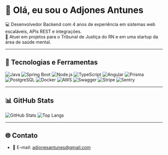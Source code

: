 # 👋 Olá, eu sou o Adjones Antunes

💻 Desenvolvedor Backend com 4 anos de experiência em sistemas web escaláveis, APIs REST e integrações.  
🚀 Atuei em projetos para o Tribunal de Justiça do RN e em uma startup da área de saúde mental.  

---

## 🚀 Tecnologias e Ferramentas
![Java](https://img.shields.io/badge/Java-ED8B00?style=for-the-badge&logo=openjdk&logoColor=white)
![Spring Boot](https://img.shields.io/badge/Spring%20Boot-6DB33F?style=for-the-badge&logo=springboot&logoColor=white)
![Node.js](https://img.shields.io/badge/Node.js-339933?style=for-the-badge&logo=nodedotjs&logoColor=white)
![TypeScript](https://img.shields.io/badge/TypeScript-007ACC?style=for-the-badge&logo=typescript&logoColor=white)
![Angular](https://img.shields.io/badge/Angular-DD0031?style=for-the-badge&logo=angular&logoColor=white)
![Prisma](https://img.shields.io/badge/Prisma-2D3748?style=for-the-badge&logo=prisma&logoColor=white)
![PostgreSQL](https://img.shields.io/badge/PostgreSQL-316192?style=for-the-badge&logo=postgresql&logoColor=white)
![Docker](https://img.shields.io/badge/Docker-2496ED?style=for-the-badge&logo=docker&logoColor=white)
![AWS](https://img.shields.io/badge/AWS-232F3E?style=for-the-badge&logo=amazonaws&logoColor=white)
![Swagger](https://img.shields.io/badge/Swagger-85EA2D?style=for-the-badge&logo=swagger&logoColor=black)
![Stripe](https://img.shields.io/badge/Stripe-626CD9?style=for-the-badge&logo=stripe&logoColor=white)
![Sentry](https://img.shields.io/badge/Sentry-362D59?style=for-the-badge&logo=sentry&logoColor=white)

---

## 📊 GitHub Stats
![GitHub Stats](https://github-readme-stats.vercel.app/api?username=AdjAntunes&show_icons=true&theme=radical)
![Top Langs](https://github-readme-stats.vercel.app/api/top-langs/?username=AdjAntunes&layout=compact&theme=radical)

---

## 🌐 Contato
- 📧 E-mail: adjonesantunes@gmail.com
